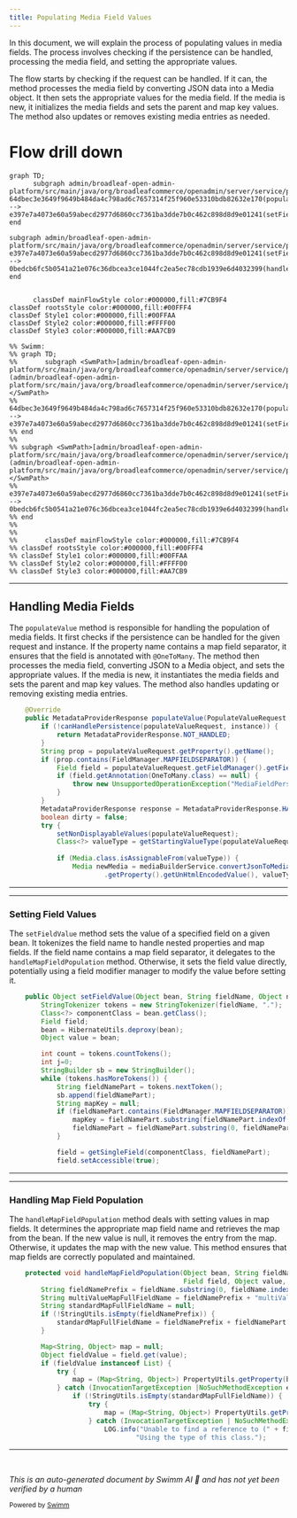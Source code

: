 ```yaml
---
title: Populating Media Field Values
---
```

In this document, we will explain the process of populating values in media fields. The process involves checking if the persistence can be handled, processing the media field, and setting the appropriate values.

The flow starts by checking if the request can be handled. If it can, the method processes the media field by converting JSON data into a Media object. It then sets the appropriate values for the media field. If the media is new, it initializes the media fields and sets the parent and map key values. The method also updates or removes existing media entries as needed.

# Flow drill down

```mermaid
graph TD;
      subgraph admin/broadleaf-open-admin-platform/src/main/java/org/broadleafcommerce/openadmin/server/service/persistence/module
64dbec3e3649f9649b484da4c798ad6c7657314f25f960e53310bdb82632e170(populateValue):::mainFlowStyle --> e397e7a4073e60a59abecd2977d6860cc7361ba3dde7b0c462c898d8d9e01241(setFieldValue):::mainFlowStyle
end

subgraph admin/broadleaf-open-admin-platform/src/main/java/org/broadleafcommerce/openadmin/server/service/persistence/module
e397e7a4073e60a59abecd2977d6860cc7361ba3dde7b0c462c898d8d9e01241(setFieldValue):::mainFlowStyle --> 0bedcb6fc5b0541a21e076c36dbcea3ce1044fc2ea5ec78cdb1939e6d4032399(handleMapFieldPopulation):::mainFlowStyle
end


      classDef mainFlowStyle color:#000000,fill:#7CB9F4
classDef rootsStyle color:#000000,fill:#00FFF4
classDef Style1 color:#000000,fill:#00FFAA
classDef Style2 color:#000000,fill:#FFFF00
classDef Style3 color:#000000,fill:#AA7CB9

%% Swimm:
%% graph TD;
%%       subgraph <SwmPath>[admin/broadleaf-open-admin-platform/src/main/java/org/broadleafcommerce/openadmin/server/service/persistence/module/](admin/broadleaf-open-admin-platform/src/main/java/org/broadleafcommerce/openadmin/server/service/persistence/module/)</SwmPath>
%% 64dbec3e3649f9649b484da4c798ad6c7657314f25f960e53310bdb82632e170(populateValue):::mainFlowStyle --> e397e7a4073e60a59abecd2977d6860cc7361ba3dde7b0c462c898d8d9e01241(setFieldValue):::mainFlowStyle
%% end
%% 
%% subgraph <SwmPath>[admin/broadleaf-open-admin-platform/src/main/java/org/broadleafcommerce/openadmin/server/service/persistence/module/](admin/broadleaf-open-admin-platform/src/main/java/org/broadleafcommerce/openadmin/server/service/persistence/module/)</SwmPath>
%% e397e7a4073e60a59abecd2977d6860cc7361ba3dde7b0c462c898d8d9e01241(setFieldValue):::mainFlowStyle --> 0bedcb6fc5b0541a21e076c36dbcea3ce1044fc2ea5ec78cdb1939e6d4032399(handleMapFieldPopulation):::mainFlowStyle
%% end
%% 
%% 
%%       classDef mainFlowStyle color:#000000,fill:#7CB9F4
%% classDef rootsStyle color:#000000,fill:#00FFF4
%% classDef Style1 color:#000000,fill:#00FFAA
%% classDef Style2 color:#000000,fill:#FFFF00
%% classDef Style3 color:#000000,fill:#AA7CB9
```

<SwmSnippet path="/admin/broadleaf-open-admin-platform/src/main/java/org/broadleafcommerce/openadmin/server/service/persistence/module/provider/MediaFieldPersistenceProvider.java" line="89">

---

## Handling Media Fields

The <SwmToken path="admin/broadleaf-open-admin-platform/src/main/java/org/broadleafcommerce/openadmin/server/service/persistence/module/provider/MediaFieldPersistenceProvider.java" pos="90:5:5" line-data="    public MetadataProviderResponse populateValue(PopulateValueRequest populateValueRequest, Serializable instance) throws PersistenceException {">`populateValue`</SwmToken> method is responsible for handling the population of media fields. It first checks if the persistence can be handled for the given request and instance. If the property name contains a map field separator, it ensures that the field is annotated with <SwmToken path="admin/broadleaf-open-admin-platform/src/main/java/org/broadleafcommerce/openadmin/server/service/persistence/module/provider/MediaFieldPersistenceProvider.java" pos="98:30:31" line-data="                throw new UnsupportedOperationException(&quot;MediaFieldPersistenceProvider is currently only compatible with map fields when modelled using @OneToMany&quot;);">`@OneToMany`</SwmToken>. The method then processes the media field, converting JSON to a Media object, and sets the appropriate values. If the media is new, it instantiates the media fields and sets the parent and map key values. The method also handles updating or removing existing media entries.

```java
    @Override
    public MetadataProviderResponse populateValue(PopulateValueRequest populateValueRequest, Serializable instance) throws PersistenceException {
        if (!canHandlePersistence(populateValueRequest, instance)) {
            return MetadataProviderResponse.NOT_HANDLED;
        }
        String prop = populateValueRequest.getProperty().getName();
        if (prop.contains(FieldManager.MAPFIELDSEPARATOR)) {
            Field field = populateValueRequest.getFieldManager().getField(instance.getClass(), prop.substring(0, prop.indexOf(FieldManager.MAPFIELDSEPARATOR)));
            if (field.getAnnotation(OneToMany.class) == null) {
                throw new UnsupportedOperationException("MediaFieldPersistenceProvider is currently only compatible with map fields when modelled using @OneToMany");
            }
        }
        MetadataProviderResponse response = MetadataProviderResponse.HANDLED;
        boolean dirty = false;
        try {
            setNonDisplayableValues(populateValueRequest);
            Class<?> valueType = getStartingValueType(populateValueRequest);
        
            if (Media.class.isAssignableFrom(valueType)) {
                Media newMedia = mediaBuilderService.convertJsonToMedia(populateValueRequest
                        .getProperty().getUnHtmlEncodedValue(), valueType);
```

---

</SwmSnippet>

<SwmSnippet path="/admin/broadleaf-open-admin-platform/src/main/java/org/broadleafcommerce/openadmin/server/service/persistence/module/FieldManager.java" line="121">

---

### Setting Field Values

The <SwmToken path="admin/broadleaf-open-admin-platform/src/main/java/org/broadleafcommerce/openadmin/server/service/persistence/module/FieldManager.java" pos="121:5:5" line-data="    public Object setFieldValue(Object bean, String fieldName, Object newValue) throws IllegalAccessException, InstantiationException {">`setFieldValue`</SwmToken> method sets the value of a specified field on a given bean. It tokenizes the field name to handle nested properties and map fields. If the field name contains a map field separator, it delegates to the <SwmToken path="admin/broadleaf-open-admin-platform/src/main/java/org/broadleafcommerce/openadmin/server/service/persistence/module/FieldManager.java" pos="313:5:5" line-data="    protected void handleMapFieldPopulation(Object bean, String fieldName, Object newValue, Class&lt;?&gt; componentClass,">`handleMapFieldPopulation`</SwmToken> method. Otherwise, it sets the field value directly, potentially using a field modifier manager to modify the value before setting it.

```java
    public Object setFieldValue(Object bean, String fieldName, Object newValue) throws IllegalAccessException, InstantiationException {
        StringTokenizer tokens = new StringTokenizer(fieldName, ".");
        Class<?> componentClass = bean.getClass();
        Field field;
        bean = HibernateUtils.deproxy(bean);
        Object value = bean;

        int count = tokens.countTokens();
        int j=0;
        StringBuilder sb = new StringBuilder();
        while (tokens.hasMoreTokens()) {
            String fieldNamePart = tokens.nextToken();
            sb.append(fieldNamePart);
            String mapKey = null;
            if (fieldNamePart.contains(FieldManager.MAPFIELDSEPARATOR)) {
                mapKey = fieldNamePart.substring(fieldNamePart.indexOf(FieldManager.MAPFIELDSEPARATOR) + FieldManager.MAPFIELDSEPARATOR.length(), fieldNamePart.length());
                fieldNamePart = fieldNamePart.substring(0, fieldNamePart.indexOf(FieldManager.MAPFIELDSEPARATOR));
            }

            field = getSingleField(componentClass, fieldNamePart);
            field.setAccessible(true);
```

---

</SwmSnippet>

<SwmSnippet path="/admin/broadleaf-open-admin-platform/src/main/java/org/broadleafcommerce/openadmin/server/service/persistence/module/FieldManager.java" line="313">

---

### Handling Map Field Population

The <SwmToken path="admin/broadleaf-open-admin-platform/src/main/java/org/broadleafcommerce/openadmin/server/service/persistence/module/FieldManager.java" pos="313:5:5" line-data="    protected void handleMapFieldPopulation(Object bean, String fieldName, Object newValue, Class&lt;?&gt; componentClass,">`handleMapFieldPopulation`</SwmToken> method deals with setting values in map fields. It determines the appropriate map field name and retrieves the map from the bean. If the new value is null, it removes the entry from the map. Otherwise, it updates the map with the new value. This method ensures that map fields are correctly populated and maintained.

```java
    protected void handleMapFieldPopulation(Object bean, String fieldName, Object newValue, Class<?> componentClass,
                                            Field field, Object value, String fieldNamePart, String mapKey) throws IllegalAccessException {
        String fieldNamePrefix = fieldName.substring(0, fieldName.indexOf(fieldNamePart));
        String multiValueMapFullFieldName = fieldNamePrefix + "multiValue" + fieldNamePart.substring(0, 1).toUpperCase() + fieldNamePart.substring(1);
        String standardMapFullFieldName = null;
        if (!StringUtils.isEmpty(fieldNamePrefix)) {
            standardMapFullFieldName = fieldNamePrefix + fieldNamePart.substring(0, 1).toUpperCase() + fieldNamePart.substring(1);
        }

        Map<String, Object> map = null;
        Object fieldValue = field.get(value);
        if (fieldValue instanceof List) {
            try {
                map = (Map<String, Object>) PropertyUtils.getProperty(bean, multiValueMapFullFieldName);
            } catch (InvocationTargetException |NoSuchMethodException e) {
                if (!StringUtils.isEmpty(standardMapFullFieldName)) {
                    try {
                        map = (Map<String, Object>) PropertyUtils.getProperty(bean, standardMapFullFieldName);
                    } catch (InvocationTargetException | NoSuchMethodException n) {
                        LOG.info("Unable to find a reference to (" + field.getType().getName() + ") in the EntityConfigurationManager. " +
                                "Using the type of this class.");
```

---

</SwmSnippet>

&nbsp;

*This is an auto-generated document by Swimm AI 🌊 and has not yet been verified by a human*

<SwmMeta version="3.0.0" repo-id="Z2l0aHViJTNBJTNBQnJvYWRsZWFmQ29tbWVyY2UtZGVtby1uZXclM0ElM0FTd2ltbS1EZW1v" repo-name="BroadleafCommerce-demo-new" doc-type="flows"><sup>Powered by [Swimm](/)</sup></SwmMeta>
